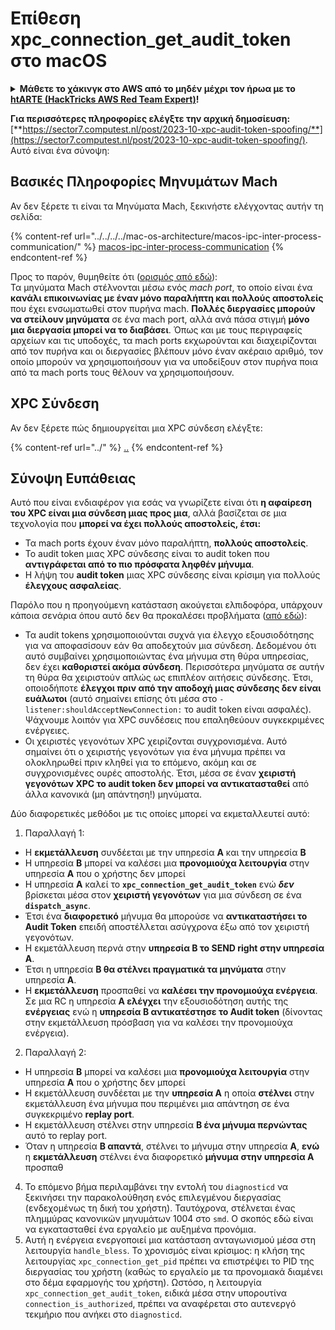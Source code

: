 # Επίθεση xpc\_connection\_get\_audit\_token στο macOS

<details>

<summary><strong>Μάθετε το χάκινγκ στο AWS από το μηδέν μέχρι τον ήρωα με το</strong> <a href="https://training.hacktricks.xyz/courses/arte"><strong>htARTE (HackTricks AWS Red Team Expert)</strong></a><strong>!</strong></summary>

Άλλοι τρόποι υποστήριξης του HackTricks:

* Αν θέλετε να δείτε την **εταιρεία σας διαφημισμένη στο HackTricks** ή να **κατεβάσετε το HackTricks σε μορφή PDF** ελέγξτε τα [**ΣΧΕΔΙΑ ΣΥΝΔΡΟΜΗΣ**](https://github.com/sponsors/carlospolop)!
* Αποκτήστε το [**επίσημο PEASS & HackTricks swag**](https://peass.creator-spring.com)
* Ανακαλύψτε [**την Οικογένεια PEASS**](https://opensea.io/collection/the-peass-family), τη συλλογή μας από αποκλειστικά [**NFTs**](https://opensea.io/collection/the-peass-family)
* **Εγγραφείτε** στην 💬 [**ομάδα Discord**](https://discord.gg/hRep4RUj7f) ή στην [**ομάδα τηλεγραφήματος**](https://t.me/peass) ή **ακολουθήστε** μας στο **Twitter** 🐦 [**@carlospolopm**](https://twitter.com/hacktricks\_live)**.**
* **Μοιραστείτε τα χάκινγκ κόλπα σας υποβάλλοντας PRs** στα αποθετήρια [**HackTricks**](https://github.com/carlospolop/hacktricks) και [**HackTricks Cloud**](https://github.com/carlospolop/hacktricks-cloud) στο GitHub.

</details>

**Για περισσότερες πληροφορίες ελέγξτε την αρχική δημοσίευση:** [**https://sector7.computest.nl/post/2023-10-xpc-audit-token-spoofing/**](https://sector7.computest.nl/post/2023-10-xpc-audit-token-spoofing/). Αυτό είναι ένα σύνοψη:

## Βασικές Πληροφορίες Μηνυμάτων Mach

Αν δεν ξέρετε τι είναι τα Μηνύματα Mach, ξεκινήστε ελέγχοντας αυτήν τη σελίδα:

{% content-ref url="../../../../mac-os-architecture/macos-ipc-inter-process-communication/" %}
[macos-ipc-inter-process-communication](../../../../mac-os-architecture/macos-ipc-inter-process-communication/)
{% endcontent-ref %}

Προς το παρόν, θυμηθείτε ότι ([ορισμός από εδώ](https://sector7.computest.nl/post/2023-10-xpc-audit-token-spoofing)):\
Τα μηνύματα Mach στέλνονται μέσω ενός _mach port_, το οποίο είναι ένα **κανάλι επικοινωνίας με έναν μόνο παραλήπτη και πολλούς αποστολείς** που έχει ενσωματωθεί στον πυρήνα mach. **Πολλές διεργασίες μπορούν να στείλουν μηνύματα** σε ένα mach port, αλλά ανά πάσα στιγμή **μόνο μια διεργασία μπορεί να το διαβάσει**. Όπως και με τους περιγραφείς αρχείων και τις υποδοχές, τα mach ports εκχωρούνται και διαχειρίζονται από τον πυρήνα και οι διεργασίες βλέπουν μόνο έναν ακέραιο αριθμό, τον οποίο μπορούν να χρησιμοποιήσουν για να υποδείξουν στον πυρήνα ποια από τα mach ports τους θέλουν να χρησιμοποιήσουν.

## XPC Σύνδεση

Αν δεν ξέρετε πώς δημιουργείται μια XPC σύνδεση ελέγξτε:

{% content-ref url="../" %}
[..](../)
{% endcontent-ref %}

## Σύνοψη Ευπάθειας

Αυτό που είναι ενδιαφέρον για εσάς να γνωρίζετε είναι ότι **η αφαίρεση του XPC είναι μια σύνδεση μιας προς μια**, αλλά βασίζεται σε μια τεχνολογία που **μπορεί να έχει πολλούς αποστολείς, έτσι:**

* Τα mach ports έχουν έναν μόνο παραλήπτη, **πολλούς αποστολείς**.
* Το audit token μιας XPC σύνδεσης είναι το audit token που **αντιγράφεται από το πιο πρόσφατα ληφθέν μήνυμα**.
* Η λήψη του **audit token** μιας XPC σύνδεσης είναι κρίσιμη για πολλούς **έλεγχους ασφαλείας**.

Παρόλο που η προηγούμενη κατάσταση ακούγεται ελπιδοφόρα, υπάρχουν κάποια σενάρια όπου αυτό δεν θα προκαλέσει προβλήματα ([από εδώ](https://sector7.computest.nl/post/2023-10-xpc-audit-token-spoofing)):

* Τα audit tokens χρησιμοποιούνται συχνά για έλεγχο εξουσιοδότησης για να αποφασίσουν εάν θα αποδεχτούν μια σύνδεση. Δεδομένου ότι αυτό συμβαίνει χρησιμοποιώντας ένα μήνυμα στη θύρα υπηρεσίας, δεν έχει **καθοριστεί ακόμα σύνδεση**. Περισσότερα μηνύματα σε αυτήν τη θύρα θα χειριστούν απλώς ως επιπλέον αιτήσεις σύνδεσης. Έτσι, οποιοδήποτε **έλεγχοι πριν από την αποδοχή μιας σύνδεσης δεν είναι ευάλωτοι** (αυτό σημαίνει επίσης ότι μέσα στο `-listener:shouldAcceptNewConnection:` το audit token είναι ασφαλές). Ψάχνουμε λοιπόν για XPC συνδέσεις που επαληθεύουν συγκεκριμένες ενέργειες.
* Οι χειριστές γεγονότων XPC χειρίζονται συγχρονισμένα. Αυτό σημαίνει ότι ο χειριστής γεγονότων για ένα μήνυμα πρέπει να ολοκληρωθεί πριν κληθεί για το επόμενο, ακόμη και σε συγχρονισμένες ουρές αποστολής. Έτσι, μέσα σε έναν **χειριστή γεγονότων XPC το audit token δεν μπορεί να αντικατασταθεί** από άλλα κανονικά (μη απάντηση!) μηνύματα.

Δύο διαφορετικές μεθόδοι με τις οποίες μπορεί να εκμεταλλευτεί αυτό:

1. Παραλλαγή 1:
* Η **εκμετάλλευση** συνδέεται με την υπηρεσία **A** και την υπηρεσία **B**
* Η υπηρεσία **B** μπορεί να καλέσει μια **προνομιούχα λειτουργία** στην υπηρεσία **A** που ο χρήστης δεν μπορεί
* Η υπηρεσία **A** καλεί το **`xpc_connection_get_audit_token`** ενώ _**δεν**_ βρίσκεται μέσα στον **χειριστή γεγονότων** για μια σύνδεση σε ένα **`dispatch_async`**.
* Έτσι ένα **διαφορετικό** μήνυμα θα μπορούσε να **αντικαταστήσει το Audit Token** επειδή αποστέλλεται ασύγχρονα έξω από τον χειριστή γεγονότων.
* Η εκμετάλλευση περνά στην **υπηρεσία B το SEND right στην υπηρεσία A**.
* Έτσι η υπηρεσία **B θα στέλνει πραγματικά τα μηνύματα** στην υπηρεσία **A**.
* Η **εκμετάλλευση** προσπαθεί να **καλέσει την προνομιούχα ενέργεια**. Σε μια RC η υπηρεσία **A ελέγχει** την εξουσιοδότηση αυτής της **ενέργειας** ενώ η **υπηρεσία B αντικατέστησε το Audit token** (δίνοντας στην εκμετάλλευση πρόσβαση για να καλέσει την προνομιούχα ενέργεια).
2. Παραλλαγή 2:
* Η υπηρεσία **B** μπορεί να καλέσει μια **προνομιούχα λειτουργία** στην υπηρεσία **A** που ο χρήστης δεν μπορεί
* Η εκμετάλλευση συνδέεται με την **υπηρεσία A** η οποία **στέλνει** στην εκμετάλλευση ένα μήνυμα που περιμένει μια απάντηση σε ένα συγκεκριμένο **replay port**.
* Η εκμετάλλευση στέλνει στην υπηρεσία **B ένα μήνυμα περνώντας** αυτό το replay port.
* Όταν η υπηρεσία **B απαντά**, στέλνει το μήνυμα στην υπηρεσία **A**, **ενώ** η **εκμετάλλευση** στέλνει ένα διαφορετικό **μήνυμα στην υπηρεσία A** προσπαθ
4. Το επόμενο βήμα περιλαμβάνει την εντολή του `diagnosticd` να ξεκινήσει την παρακολούθηση ενός επιλεγμένου διεργασίας (ενδεχομένως τη δική του χρήστη). Ταυτόχρονα, στέλνεται ένας πλημμύρας κανονικών μηνυμάτων 1004 στο `smd`. Ο σκοπός εδώ είναι να εγκατασταθεί ένα εργαλείο με αυξημένα προνόμια.
5. Αυτή η ενέργεια ενεργοποιεί μια κατάσταση ανταγωνισμού μέσα στη λειτουργία `handle_bless`. Το χρονισμός είναι κρίσιμος: η κλήση της λειτουργίας `xpc_connection_get_pid` πρέπει να επιστρέψει το PID της διεργασίας του χρήστη (καθώς το εργαλείο με τα προνομιακά διαμένει στο δέμα εφαρμογής του χρήστη). Ωστόσο, η λειτουργία `xpc_connection_get_audit_token`, ειδικά μέσα στην υπορουτίνα `connection_is_authorized`, πρέπει να αναφέρεται στο αυτενεργό τεκμήριο που ανήκει στο `diagnosticd`.
